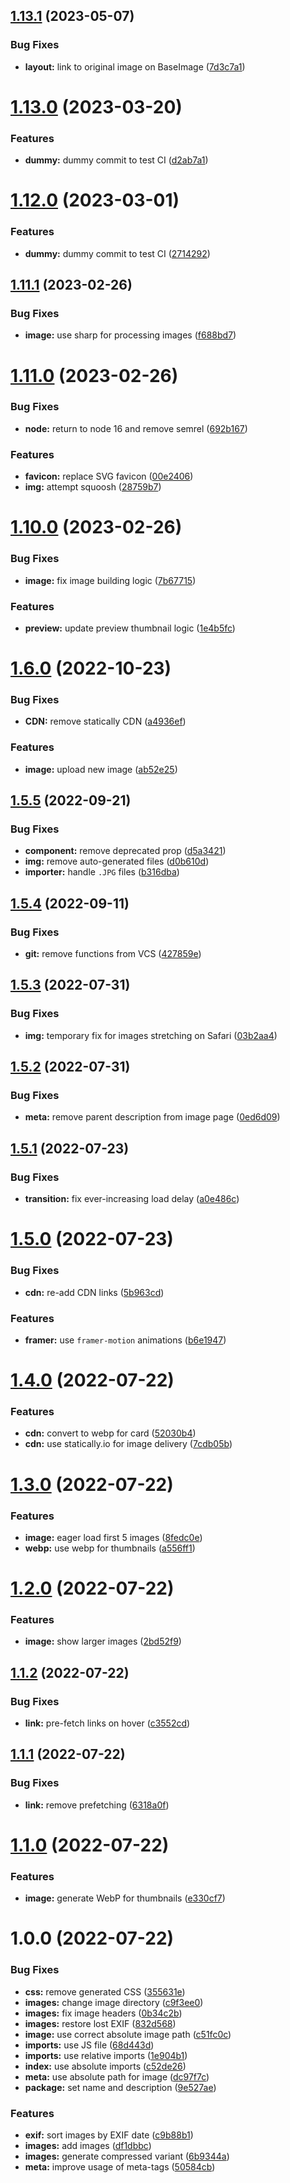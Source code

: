 ## [1.13.1](https://github.com/obviyus/musee/compare/v1.13.0...v1.13.1) (2023-05-07)


### Bug Fixes

* **layout:** link to original image on BaseImage ([7d3c7a1](https://github.com/obviyus/musee/commit/7d3c7a11f3fad7da030d0228ccdf13b154b84d7e))

# [1.13.0](https://github.com/obviyus/musee/compare/v1.12.0...v1.13.0) (2023-03-20)


### Features

* **dummy:** dummy commit to test CI ([d2ab7a1](https://github.com/obviyus/musee/commit/d2ab7a151c6f9abe846a5d97b7d76191c5adacd5))

# [1.12.0](https://github.com/obviyus/musee/compare/v1.11.1...v1.12.0) (2023-03-01)


### Features

* **dummy:** dummy commit to test CI ([2714292](https://github.com/obviyus/musee/commit/27142922118c8fe7c116636fdc799ffab1a8a895))

## [1.11.1](https://github.com/obviyus/musee/compare/v1.11.0...v1.11.1) (2023-02-26)


### Bug Fixes

* **image:** use sharp for processing images ([f688bd7](https://github.com/obviyus/musee/commit/f688bd7422c3e472ca61a0d6ac83f2055e6802b2))

# [1.11.0](https://github.com/obviyus/musee/compare/v1.10.0...v1.11.0) (2023-02-26)


### Bug Fixes

* **node:** return to node 16 and remove semrel ([692b167](https://github.com/obviyus/musee/commit/692b167c38ebdf1b4dd0a8527d36372b47aae714))


### Features

* **favicon:** replace SVG favicon ([00e2406](https://github.com/obviyus/musee/commit/00e2406f859c5920512ab1a5043a576f9d85816d))
* **img:** attempt squoosh ([28759b7](https://github.com/obviyus/musee/commit/28759b70c3e0d11cf088d733ebf08c48054281e4))

# [1.10.0](https://github.com/obviyus/musee/compare/v1.9.3...v1.10.0) (2023-02-26)


### Bug Fixes

* **image:** fix image building logic ([7b67715](https://github.com/obviyus/musee/commit/7b67715b74d3e8601842c387e547d1914a365ed7))


### Features

* **preview:** update preview thumbnail logic ([1e4b5fc](https://github.com/obviyus/musee/commit/1e4b5fca2dfe9c3043a01090885b942fe82abf94))

# [1.6.0](https://github.com/obviyus/musee/compare/v1.5.5...v1.6.0) (2022-10-23)


### Bug Fixes

* **CDN:** remove statically CDN ([a4936ef](https://github.com/obviyus/musee/commit/a4936ef68ad7bdaed507bd1dc7b4253b24e61cf8))


### Features

* **image:** upload new image ([ab52e25](https://github.com/obviyus/musee/commit/ab52e25903f9bbbdd83fd17ccb1162d81d69b522))

## [1.5.5](https://github.com/obviyus/musee/compare/v1.5.4...v1.5.5) (2022-09-21)


### Bug Fixes

* **component:** remove deprecated prop ([d5a3421](https://github.com/obviyus/musee/commit/d5a3421b320e33f5695b7e09cc5b0fc3c97e953d))
* **img:** remove auto-generated files ([d0b610d](https://github.com/obviyus/musee/commit/d0b610dac051bad1b236ba275e5ebcb4942f3bea))
* **importer:** handle `.JPG` files ([b316dba](https://github.com/obviyus/musee/commit/b316dbae89dfd7df3d7410c0e9cfdadd7679a9eb))

## [1.5.4](https://github.com/obviyus/musee/compare/v1.5.3...v1.5.4) (2022-09-11)


### Bug Fixes

* **git:** remove functions from VCS ([427859e](https://github.com/obviyus/musee/commit/427859eee6c688424a812b8ab2da4f807b97c03d))

## [1.5.3](https://github.com/obviyus/musee/compare/v1.5.2...v1.5.3) (2022-07-31)


### Bug Fixes

* **img:** temporary fix for images stretching on Safari ([03b2aa4](https://github.com/obviyus/musee/commit/03b2aa48f9f24dd8bcc874e9f4ff9cc8b81be8f6))

## [1.5.2](https://github.com/obviyus/musee/compare/v1.5.1...v1.5.2) (2022-07-31)


### Bug Fixes

* **meta:** remove parent description from image page ([0ed6d09](https://github.com/obviyus/musee/commit/0ed6d097d96edd1af08cd6bed843f30c0dd9ebd8))

## [1.5.1](https://github.com/obviyus/musee/compare/v1.5.0...v1.5.1) (2022-07-23)


### Bug Fixes

* **transition:** fix ever-increasing load delay ([a0e486c](https://github.com/obviyus/musee/commit/a0e486ce0d183e839abb492edc095bdc6957cab9))

# [1.5.0](https://github.com/obviyus/musee/compare/v1.4.0...v1.5.0) (2022-07-23)


### Bug Fixes

* **cdn:** re-add CDN links ([5b963cd](https://github.com/obviyus/musee/commit/5b963cdb708884aeab8af0f51cb7296c5c1a6aae))


### Features

* **framer:** use `framer-motion` animations ([b6e1947](https://github.com/obviyus/musee/commit/b6e194728ff3876413a257d330b9c5e1557b3f3a))

# [1.4.0](https://github.com/obviyus/musee/compare/v1.3.0...v1.4.0) (2022-07-22)


### Features

* **cdn:** convert to webp for card ([52030b4](https://github.com/obviyus/musee/commit/52030b4aba2ce25194908ff6ed0ce85474d45c31))
* **cdn:** use statically.io for image delivery ([7cdb05b](https://github.com/obviyus/musee/commit/7cdb05b4b9d5853ade5051486a7dcbccc3db1c88))

# [1.3.0](https://github.com/obviyus/musee/compare/v1.2.0...v1.3.0) (2022-07-22)


### Features

* **image:** eager load first 5 images ([8fedc0e](https://github.com/obviyus/musee/commit/8fedc0e8e9b08f1c4283a9a28a1d1a90942f50fc))
* **webp:** use webp for thumbnails ([a556ff1](https://github.com/obviyus/musee/commit/a556ff1aba72ff53a0c6e0403bb91534f95a088b))

# [1.2.0](https://github.com/obviyus/musee/compare/v1.1.2...v1.2.0) (2022-07-22)


### Features

* **image:** show larger images ([2bd52f9](https://github.com/obviyus/musee/commit/2bd52f91de7f602bcd54c395415dae5dcb63c7d1))

## [1.1.2](https://github.com/obviyus/musee/compare/v1.1.1...v1.1.2) (2022-07-22)


### Bug Fixes

* **link:** pre-fetch links on hover ([c3552cd](https://github.com/obviyus/musee/commit/c3552cd604295d75edf403cf719e6646227b16d5))

## [1.1.1](https://github.com/obviyus/musee/compare/v1.1.0...v1.1.1) (2022-07-22)


### Bug Fixes

* **link:** remove prefetching ([6318a0f](https://github.com/obviyus/musee/commit/6318a0ff9c033ac51c33ba687a7552facd190b43))

# [1.1.0](https://github.com/obviyus/galerie/compare/v1.0.0...v1.1.0) (2022-07-22)


### Features

* **image:** generate WebP for thumbnails ([e330cf7](https://github.com/obviyus/galerie/commit/e330cf79ad22298c62697220e0b9b39dea17a2ce))

# 1.0.0 (2022-07-22)


### Bug Fixes

* **css:** remove generated CSS ([355631e](https://github.com/obviyus/galerie/commit/355631ee6fd49073c65d5e7361a59cb5d2cdaba4))
* **images:** change image directory ([c9f3ee0](https://github.com/obviyus/galerie/commit/c9f3ee0ce1df2e7089d3eb64b50c1fa614df9ca7))
* **images:** fix image headers ([0b34c2b](https://github.com/obviyus/galerie/commit/0b34c2bf30caf1b889e1c420f8d1f9cd9c73bca2))
* **images:** restore lost EXIF ([832d568](https://github.com/obviyus/galerie/commit/832d568e40937c3f0bf91907ead87f6867451db6))
* **image:** use correct absolute image path ([c51fc0c](https://github.com/obviyus/galerie/commit/c51fc0cae539bd8f18ee1ed1ca5547c377fa9942))
* **imports:** use JS file ([68d443d](https://github.com/obviyus/galerie/commit/68d443d1d129dac2c0dea4803e2bddd7a5da3398))
* **imports:** use relative imports ([1e904b1](https://github.com/obviyus/galerie/commit/1e904b197ff25146124a111cdcb68c7f8276e30b))
* **index:** use absolute imports ([c52de26](https://github.com/obviyus/galerie/commit/c52de2667824f0a29be38c83e04ea53f95277994))
* **meta:** use absolute path for image ([dc97f7c](https://github.com/obviyus/galerie/commit/dc97f7c8044a801ee6b6976d3a137b7a688e3048))
* **package:** set name and description ([9e527ae](https://github.com/obviyus/galerie/commit/9e527aeab9d33ffa04e18c18ee71017ca73e28ca))


### Features

* **exif:** sort images by EXIF date ([c9b88b1](https://github.com/obviyus/galerie/commit/c9b88b1b8cc183f4fde47ca5c79d289820952586))
* **images:** add images ([df1dbbc](https://github.com/obviyus/galerie/commit/df1dbbc0ef698d6cda183ffd7a5df1b68abd1c39))
* **images:** generate compressed variant ([6b9344a](https://github.com/obviyus/galerie/commit/6b9344a3a11f4f34b9972dd9da4b0a7af1ee68c0))
* **meta:** improve usage of meta-tags ([50584cb](https://github.com/obviyus/galerie/commit/50584cb13ea27c849a9172eb993e911f4905b9d9))
